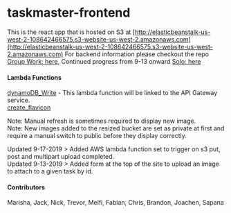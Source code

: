# taskmaster-frontend
This is the react app that is hosted on S3 at [http://elasticbeanstalk-us-west-2-108642466575.s3-website-us-west-2.amazonaws.com](http://elasticbeanstalk-us-west-2-108642466575.s3-website-us-west-2.amazonaws.com)
For backend information please checkout the repo [Group Work: here](https://github.com/Taskmaster-401/taskmaster), Continued progress from 9-13 onward [Solo: here](https://github.com/kdcouture/taskMaster/tree/2kevdev)

#### Lambda Functions
[dynamoDB_Write](https://github.com/kdcouture/taskmaster-frontend/tree/master/taskmaster-frontend/lambda_dynamoDB_Write) - This lambda function will be linked to the API Gateway service.  
[create_flavicon](https://github.com/kdcouture/taskmaster-frontend/tree/master/taskmaster-frontend/lambda_create_flavicon)  
  
Note: Manual refresh is sometimes required to display new image.  
Note: New images added to the resized bucket are set as private at first and require a manual switch to public before they display correctly.  
  
  
Updated 9-17-2019 > Added AWS lambda function set to trigger on s3 put, post and multipart upload completed.  
Updated 9-13-2019 > Added form at the top of the site to upload an image to attach to a given task by id.

#### Contributors 
Marisha, Jack, Nick, Trevor, Melfi, Fabian, Chris, Brandon, Joachen, Sapana
